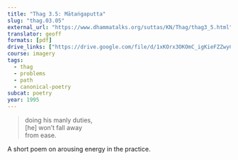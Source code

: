 ```yaml
---
title: "Thag 3.5: Mātaṅgaputta"
slug: "thag.03.05"
external_url: "https://www.dhammatalks.org/suttas/KN/Thag/thag3_5.html"
translator: geoff
formats: [pdf]
drive_links: ["https://drive.google.com/file/d/1xKOrx3OKOmC_igKieFZZwyCTjaRh8xkn"]
course: imagery
tags:
  - thag
  - problems
  - path
  - canonical-poetry
subcat: poetry
year: 1995
---
```


> doing his manly duties,  
[he] won’t fall away  
from ease.

A short poem on arousing energy in the practice.
